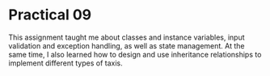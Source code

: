 # Practical 09
This assignment taught me about classes and instance variables, input validation and exception handling, as well as state management. At the same time, I also learned how to design and use inheritance relationships to implement different types of taxis.
